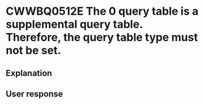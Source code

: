 # CWWBQ0512E The 0 query table is a supplemental query table. Therefore, the query table type must not be set.

## Explanation

## User response